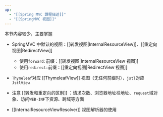 ```yaml
---
up:
  - "[[Spring MVC 課程描述]]"
  - "[[SpringMVC 视图]]"
---
```

本节内容较少，主要掌握

- SpringMVC 中默认的视图：[[转发视图|InternalResourceView]]、[[重定向视图|RedirectView]]
    - 使用`forward:`前缀：[[转发视图|InternalResourceView 视图]]
    - 使用`redirect:`前缀：[[重定向视图|RedirectView 视图]]

- `Thymeleaf`对应 [[ThymeleafView]] 视图（无任何前缀时），`jstl`对应`JstlView`

- 注意 [[转发和重定向的区别]] ：请求次数、浏览器地址栏地址、`request`域对象、访问`WEB-INF`下资源、跨域等方面

- [[InternalResourceViewResolver]] 视图解析器的使用